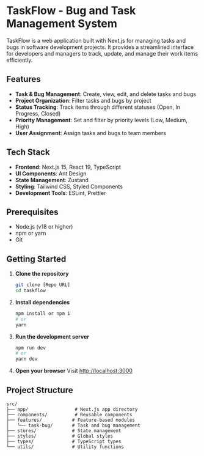 # TaskFlow - Bug and Task Management System

TaskFlow is a web application built with Next.js for managing tasks and bugs in software development projects. It provides a streamlined interface for developers and managers to track, update, and manage their work items efficiently.

## Features

- **Task & Bug Management**: Create, view, edit, and delete tasks and bugs
- **Project Organization**: Filter tasks and bugs by project
- **Status Tracking**: Track items through different statuses (Open, In Progress, Closed)
- **Priority Management**: Set and filter by priority levels (Low, Medium, High)
- **User Assignment**: Assign tasks and bugs to team members

## Tech Stack

- **Frontend**: Next.js 15, React 19, TypeScript
- **UI Components**: Ant Design
- **State Management**: Zustand
- **Styling**: Tailwind CSS, Styled Components
- **Development Tools**: ESLint, Prettier

## Prerequisites

- Node.js (v18 or higher)
- npm or yarn
- Git

## Getting Started

1. **Clone the repository**

   ```bash
   git clone [Repo URL]
   cd taskflow
   ```

2. **Install dependencies**

   ```bash
   npm install or npm i
   # or
   yarn
   ```

3. **Run the development server**

   ```bash
   npm run dev
   # or
   yarn dev
   ```

4. **Open your browser**
   Visit [http://localhost:3000](http://localhost:3000)

## Project Structure

```
src/
├── app/                 # Next.js app directory
├── components/          # Reusable components
├── features/           # Feature-based modules
│   └── task-bug/       # Task and bug management
├── stores/             # State management
├── styles/             # Global styles
├── types/              # TypeScript types
└── utils/              # Utility functions
```
